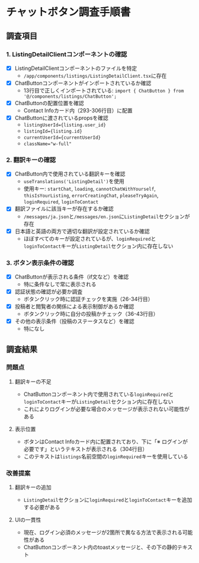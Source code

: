 # チャットボタン調査手順書

## 調査項目

### 1. ListingDetailClientコンポーネントの確認
- [x] ListingDetailClientコンポーネントのファイルを特定
  - `/app/components/listings/ListingDetailClient.tsx`に存在
- [x] ChatButtonコンポーネントがインポートされているか確認
  - 13行目で正しくインポートされている: `import { ChatButton } from '@/components/listings/ChatButton';`
- [x] ChatButtonの配置位置を確認
  - Contact Infoカード内（293-306行目）に配置
- [x] ChatButtonに渡されているpropsを確認
  - `listingUserId={listing.user_id}`
  - `listingId={listing.id}`
  - `currentUserId={currentUserId}`
  - `className="w-full"`

### 2. 翻訳キーの確認
- [x] ChatButton内で使用されている翻訳キーを確認
  - `useTranslations('ListingDetail')`を使用
  - 使用キー: `startChat`, `loading`, `cannotChatWithYourself`, `thisIsYourListing`, `errorCreatingChat`, `pleaseTryAgain`, `loginRequired`, `loginToContact`
- [x] 翻訳ファイルに該当キーが存在するか確認
  - `/messages/ja.json`と`/messages/en.json`に`ListingDetail`セクションが存在
- [x] 日本語と英語の両方で適切な翻訳が設定されているか確認
  - ほぼすべてのキーが設定されているが、`loginRequired`と`loginToContact`キーが`ListingDetail`セクション内に存在しない

### 3. ボタン表示条件の確認
- [x] ChatButtonが表示される条件（if文など）を確認
  - 特に条件なしで常に表示される
- [x] 認証状態の確認が必要か調査
  - ボタンクリック時に認証チェックを実施（26-34行目）
- [x] 投稿者と閲覧者の関係による表示制御があるか確認
  - ボタンクリック時に自分の投稿かチェック（36-43行目）
- [x] その他の表示条件（投稿のステータスなど）を確認
  - 特になし

## 調査結果

### 問題点
1. 翻訳キーの不足
   - ChatButtonコンポーネント内で使用されている`loginRequired`と`loginToContact`キーが`ListingDetail`セクション内に存在しない
   - これによりログインが必要な場合のメッセージが表示されない可能性がある

2. 表示位置
   - ボタンはContact Infoカード内に配置されており、下に「※ ログインが必要です」というテキストが表示される（304行目）
   - このテキストは`listings`名前空間の`loginRequired`キーを使用している

### 改善提案
1. 翻訳キーの追加
   - `ListingDetail`セクションに`loginRequired`と`loginToContact`キーを追加する必要がある
   
2. UIの一貫性
   - 現在、ログイン必須のメッセージが2箇所で異なる方法で表示される可能性がある
   - ChatButtonコンポーネント内のtoastメッセージと、その下の静的テキスト
